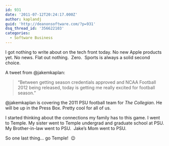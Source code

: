 ```yaml
---
id: 931
date: '2011-07-12T20:24:17.000Z'
author: kaplandj
guid: 'http://deanonsoftware.com/?p=931'
dsq_thread_id: '356622103'
categories:
  - Software Business
---
```

I got nothing to write about on the tech front today. No new Apple products yet. No news. Flat out nothing.  Zero.  Sports is always a solid second choice.

A tweet from @jakemkaplan:

> “Between getting season credentials approved and NCAA Football 2012 being released, today is getting me really excited for football season.”

@jakemkaplan is covering the 2011 PSU football team for _The Collegian_. He will be up in the Press Box. Pretty cool for all of us.

I started thinking about the connections my family has to this game. I went to Temple. My sister went to Temple undergrad and graduate school at PSU. My Brother-in-law went to PSU.  Jake’s Mom went to PSU.

So one last thing… go Temple!  😉
